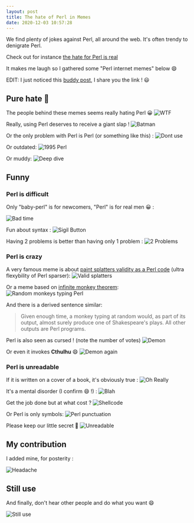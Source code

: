 ```yaml
---
layout: post
title: The hate of Perl in Memes
date: 2020-12-03 10:57:28
---
```

We find plenty of jokes against Perl, all around the web. It's often trendy to denigrate Perl. 

Check out for instance [the hate for Perl is real](https://www.reddit.com/r/ProgrammerHumor/comments/cudgs7/the_hate_for_perl_is_real/)

It makes me laugh so I gathered some "Perl internet memes" below :smile:

EDIT: I just noticed this [buddy post](https://blog.builtinperl.com/post/perl-memes-all-around), I share you the link ! :smiley:

## Pure hate :poop:
The people behind these memes seems really hating Perl :grinning:
![WTF](/assets/images/8rn2xeu85jfvbg2eqax6.jpeg)

Really, using Perl deserves to receive a giant slap !
![Batman](/assets/images/laohx6r9su34vtfzqwag.jpg)

Or the only problem with Perl is Perl (or something like this) :
![Dont use](/assets/images/v3b59tfh0iaktb8ascy6.jpg)

Or outdated:
![1995 Perl](/assets/images/4egzzetabofmpe8m14a3.png)

Or muddy:
![Deep dive](/assets/images/cramdzltsk54ppnbwtkg.jpg)

## Funny
### Perl is difficult
Only "baby-perl" is for newcomers, "Perl" is for real men :grinning: :

![Bad time](/assets/images/won6u1n1izocm54zkug7.jpg)

Fun about syntax :
![Sigil Button](/assets/images/97qqk82ivsfc1j69uaq7.png)

Having 2 problems is better than having only 1 problem : 
![2 Problems](/assets/images/g5tbg8f0r1dnxfmjcqw8.jpeg)

### Perl is crazy
A very famous meme is about [paint splatters validity as a Perl code](https://www.famicol.in/sigbovik/) (ultra flexybility of Perl sparser):
![Valid splatters](/assets/images/6y2g60a3ktgss8xqape5.png)

Or a meme based on [infinite monkey theorem](https://en.wikipedia.org/wiki/Infinite_monkey_theorem):
![Random monkeys typing Perl](/assets/images/juar3c8msarwxiyi169o.jpg)

And there is a derived sentence similar:
> Given enough time, a monkey typing at random would, as part of its output, almost surely produce one of Shakespeare's plays. All other outputs are Perl programs.

Perl is also seen as cursed ! (note the number of votes)
![Demon](/assets/images/wpgin3xzqkeun5c46npg.png)

Or even it invokes **Cthulhu** :smile:
![Demon again](/assets/images/k7b6ch8wyaje2rmq4uto.jpeg)

### Perl is unreadable 
If it is written on a cover of a book, it's obviously true :
![Oh Really](/assets/images/7013n352wy60pzpzs3hx.jpg)

It's a mental disorder (I confirm :smile: !) :
![Blah](/assets/images/bqz71hy5dxbmnmwbqgeh.jpg)

Get the job done but at what cost ? 
![Shellcode](/assets/images/ogwoudhlo2zw718axzmm.jpg)

Or Perl is only symbols:
![Perl punctuation](/assets/images/bj2l55r03rxtrtu7hgt3.jpg)

Please keep our little secret :speak_no_evil:
![Unreadable](/assets/images/l3065tto5k4ow8ysgr4k.png)

## My contribution
I added mine, for posterity :

![Headache](/assets/images/0t9n3lbf9wcyawsqd1z7.jpg)

## Still use
And finally, don't hear other people and do what you want :smile:

![Still use](/assets/images/4d0dsr1bkwr68gi8byt9.png)

